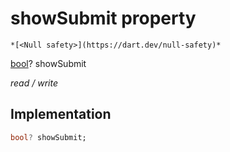 


# showSubmit property




    *[<Null safety>](https://dart.dev/null-safety)*


[bool](https://api.flutter.dev/flutter/dart-core/bool-class.html)? showSubmit
  
_read / write_






## Implementation

```dart
bool? showSubmit;


```







